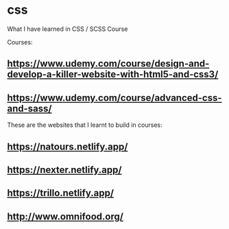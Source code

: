 # css
What I have learned in CSS / SCSS Course

Courses: 
## https://www.udemy.com/course/design-and-develop-a-killer-website-with-html5-and-css3/
## https://www.udemy.com/course/advanced-css-and-sass/

These are the websites that I learnt to build in courses:
## https://natours.netlify.app/
## https://nexter.netlify.app/
## https://trillo.netlify.app/
## http://www.omnifood.org/
